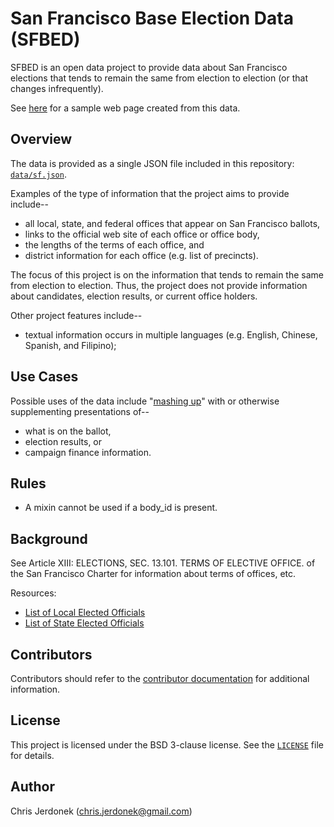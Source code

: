 # San Francisco Base Election Data (SFBED)

SFBED is an open data project to provide data about San Francisco
elections that tends to remain the same from election to election (or
that changes infrequently).

See [here](http://cjerdonek.github.io/sf-elected-offices) for a sample web page created from this data.


## Overview

The data is provided as a single JSON file included in this repository:
[`data/sf.json`](data/sf.json).

Examples of the type of information that the project aims to provide include--

* all local, state, and federal offices that appear on San Francisco ballots,
* links to the official web site of each office or office body,
* the lengths of the terms of each office, and
* district information for each office (e.g. list of precincts).

The focus of this project is on the information that tends to remain the
same from election to election.  Thus, the project does not provide
information about candidates, election results, or current office holders.

Other project features include--

* textual information occurs in multiple languages (e.g. English,
  Chinese, Spanish, and Filipino);


## Use Cases

Possible uses of the data include
"[mashing up](http://en.wikipedia.org/wiki/Mashup_%28web_application_hybrid%29)"
with or otherwise supplementing presentations of--

* what is on the ballot,
* election results, or
* campaign finance information.


## Rules

* A mixin cannot be used if a body_id is present.


## Background

See Article XIII: ELECTIONS, SEC. 13.101. TERMS OF ELECTIVE OFFICE. of the
San Francisco Charter for information about terms of offices, etc.

Resources:

* [List of Local Elected Officials](http://www.sfgov2.org/index.aspx?page=832)
* [List of State Elected Officials](http://www.sfgov2.org/index.aspx?page=833)


## Contributors

Contributors should refer to the [contributor documentation](docs/develop.md)
for additional information.


## License

This project is licensed under the BSD 3-clause license.  See the
[`LICENSE`](LICENSE) file for details.


## Author

Chris Jerdonek (<chris.jerdonek@gmail.com>)

